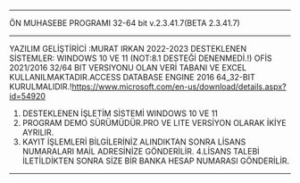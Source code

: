 **********************************************************
ÖN MUHASEBE PROGRAMI 32-64 bit v.2.3.41.7(BETA 2.3.41.7)
**********************************************************
YAZILIM GELİŞTİRİCİ :MURAT IRKAN 2022-2023  DESTEKLENEN SİSTEMLER: WINDOWS 10 VE 11 (NOT:8.1 DESTEĞİ DENENMEDİ.!)
OFİS 2021/2016 32/64 BIT VERSIYONU OLAN  VERİ TABANI VE EXCEL KULLANILMAKTADIR.ACCESS DATABASE ENGINE 2016 64_32-BIT  
KURULMALIDIR.!https://www.microsoft.com/en-us/download/details.aspx?id=54920
1. DESTEKLENEN İŞLETİM SİSTEMİ WINDOWS 10 VE 11 
2. PROGRAM DEMO SÜRÜMÜDÜR.PRO VE LITE VERSİYON OLARAK İKİYE AYRILIR.
3. KAYIT İŞLEMLERİ BİLGİLERİNİZ ALINDIKTAN SONRA LİSANS NUMARALARI MAİL ADRESİNİZE GÖNDERİLİR.
4.LİSANS TALEBİ İLETİLDİKTEN SONRA SİZE BİR BANKA HESAP NUMARASI GÖNDERİLİR.
*********************************************************************************************************************




